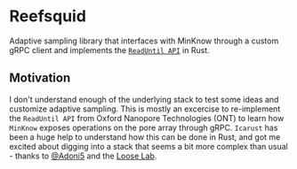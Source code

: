 # Reefsquid

Adaptive sampling library that interfaces with MinKnow through a custom gRPC client and implements the [`ReadUntil API`](https://github.com/nanoporetech/read_until_api) in Rust.

## Motivation

I don't understand enough of the underlying stack to test some ideas and customize adaptive sampling. This is mostly an excercise to re-implement the `ReadUntil API` from Oxford Nanopore Technologies (ONT) to learn how `MinKnow` exposes operations on the pore array through gRPC. `Icarust` has been a huge help to understand how this can be done in Rust, and got me excited about digging into a stack that seems a bit more complex than usual - thanks to [@Adoni5](https://github.com/Adoni5) and the [Loose Lab](https://github.com/LooseLab).
